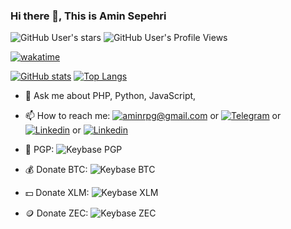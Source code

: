 ### Hi there 👋, This is Amin Sepehri

![GitHub User's stars](https://img.shields.io/github/stars/aminrpg?style=social) ![GitHub User's Profile Views](https://komarev.com/ghpvc/?username=aminrpg&style=social)

[![wakatime](https://wakatime.com/badge/user/3378f9fb-b585-418c-a090-27669dc05c29.svg)](https://wakatime.com/@3378f9fb-b585-418c-a090-27669dc05c29)

[![GitHub stats](https://github-readme-stats.vercel.app/api?username=aminrpg&count_private=true&show_icons=true)](https://github.com/aminrpg)
[![Top Langs](https://github-readme-stats.vercel.app/api/top-langs/?username=aminrpg&layout=compact)](https://github.com/aminrpg)

<!-- [![wakatime stats](https://github-readme-stats.vercel.app/api/wakatime?username=AMIN_RPG&range=all_time&layout=compact)](https://github.com/aminrpg)
 -->
- 💬 Ask me about PHP, Python, JavaScript,


- 📫 How to reach me: [![aminrpg@gmail.com](https://img.shields.io/badge/-aminrpg%40gmail.com-red?logo=Gmail&logoColor=white)](mailto:aminrpg@gmail.com) or
[![Telegram](https://img.shields.io/badge/-Telegram-blue?logo=telegram)](https://amin_rpg.t.me) or
[![Linkedin](https://img.shields.io/badge/-Amin%20Sepehri-blue?logo=linkedin)](https://www.linkedin.com/in/aminrpg/) or
[![Linkedin](https://img.shields.io/badge/-AMIN_RPG-blue?logo=twitter)](https://twitter.com/amin_rpg/)


- 🔐 PGP: ![Keybase PGP](https://img.shields.io/keybase/pgp/aminrpg?color=%23003A70&label=PGP&logo=letsencrypt&style=flat-square)


- 💰 Donate BTC: ![Keybase BTC](https://img.shields.io/keybase/btc/aminrpg?color=orange&label=Bitcoin&logo=bitcoin&style=flat-square)

- 💵 Donate XLM: ![Keybase XLM](https://img.shields.io/keybase/xlm/aminrpg?color=%233e1bdb&label=Stellar&logo=Stellar&style=flat-square)

- 🪙 Donate ZEC: ![Keybase ZEC](https://img.shields.io/keybase/zec/aminrpg?color=yellow&label=ZCash&logo=zcash&style=flat-square)
